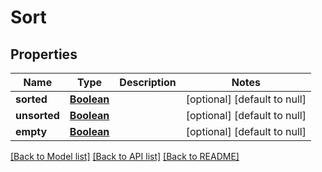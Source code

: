 # Sort
## Properties

Name | Type | Description | Notes
------------ | ------------- | ------------- | -------------
**sorted** | [**Boolean**](boolean.md) |  | [optional] [default to null]
**unsorted** | [**Boolean**](boolean.md) |  | [optional] [default to null]
**empty** | [**Boolean**](boolean.md) |  | [optional] [default to null]

[[Back to Model list]](../README.md#documentation-for-models) [[Back to API list]](../README.md#documentation-for-api-endpoints) [[Back to README]](../README.md)

